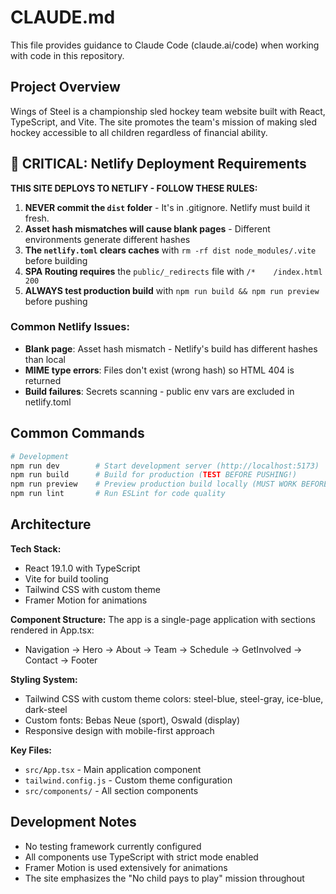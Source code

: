 # CLAUDE.md

This file provides guidance to Claude Code (claude.ai/code) when working with code in this repository.

## Project Overview

Wings of Steel is a championship sled hockey team website built with React, TypeScript, and Vite. The site promotes the team's mission of making sled hockey accessible to all children regardless of financial ability.

## 🚨 CRITICAL: Netlify Deployment Requirements

**THIS SITE DEPLOYS TO NETLIFY - FOLLOW THESE RULES:**

1. **NEVER commit the `dist` folder** - It's in .gitignore. Netlify must build it fresh.
2. **Asset hash mismatches will cause blank pages** - Different environments generate different hashes
3. **The `netlify.toml` clears caches** with `rm -rf dist node_modules/.vite` before building
4. **SPA Routing requires** the `public/_redirects` file with `/*    /index.html   200`
5. **ALWAYS test production build** with `npm run build && npm run preview` before pushing

### Common Netlify Issues:
- **Blank page**: Asset hash mismatch - Netlify's build has different hashes than local
- **MIME type errors**: Files don't exist (wrong hash) so HTML 404 is returned
- **Build failures**: Secrets scanning - public env vars are excluded in netlify.toml

## Common Commands

```bash
# Development
npm run dev        # Start development server (http://localhost:5173)
npm run build      # Build for production (TEST BEFORE PUSHING!)
npm run preview    # Preview production build locally (MUST WORK BEFORE DEPLOY!)
npm run lint       # Run ESLint for code quality
```

## Architecture

**Tech Stack:**
- React 19.1.0 with TypeScript
- Vite for build tooling
- Tailwind CSS with custom theme
- Framer Motion for animations

**Component Structure:**
The app is a single-page application with sections rendered in App.tsx:
- Navigation → Hero → About → Team → Schedule → GetInvolved → Contact → Footer

**Styling System:**
- Tailwind CSS with custom theme colors: steel-blue, steel-gray, ice-blue, dark-steel
- Custom fonts: Bebas Neue (sport), Oswald (display)
- Responsive design with mobile-first approach

**Key Files:**
- `src/App.tsx` - Main application component
- `tailwind.config.js` - Custom theme configuration
- `src/components/` - All section components

## Development Notes

- No testing framework currently configured
- All components use TypeScript with strict mode enabled
- Framer Motion is used extensively for animations
- The site emphasizes the "No child pays to play" mission throughout